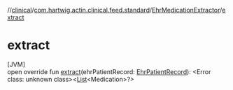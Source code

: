 //[clinical](../../../index.md)/[com.hartwig.actin.clinical.feed.standard](../index.md)/[EhrMedicationExtractor](index.md)/[extract](extract.md)

# extract

[JVM]\
open override fun [extract](extract.md)(ehrPatientRecord: [EhrPatientRecord](../-ehr-patient-record/index.md)): &lt;Error class: unknown class&gt;&lt;[List](https://kotlinlang.org/api/latest/jvm/stdlib/kotlin.collections/-list/index.html)&lt;Medication&gt;?&gt;
